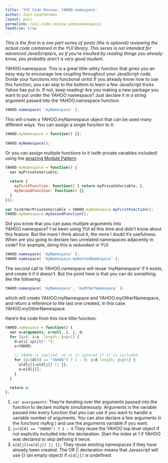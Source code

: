 ```yaml
---
title: 'YUI Code Review: YAHOO.namespace'
author: Zach Leatherman
layout: post
permalink: /yui-code-review-yahoonamespace/
feedtrim: true
---
```


*This is the first in a one part series of posts (the is optional) reviewing the actual code contained in the YUI library. This series is not intended for advanced JavaScripters, so if you’re insulted by reading things you already know, you probably aren’t a very good student.*

YAHOO.namespace. This is a great little utility function that gives you an easy way to encourage low coupling throughout your JavaScript code. Divide your functions into functional units! If you already know how to use this function, you can skip to the bottom to learn a few JavaScript tricks Yahoo has put in. If not, keep reading! Are you making a new package you want to put under the YAHOO namespace? Just declare it in a string argument passed into the YAHOO.namespace function:

``` js
YAHOO.namespace( 'myNamespace' );
```

This will create a YAHOO.myNamespace object that can be used many different ways. You can assign a single function to it:

``` js
YAHOO.myNamespace = function() {};
 
YAHOO.myNamespace();
```

Or you can assign multiple functions to it (with private variables included) using the [amazing Module Pattern][1]:

 [1]: http://yuiblog.com/blog/2007/06/12/module-pattern/

``` js
YAHOO.myNamespace = function() {
  var myPrivateVariable;
 
  return {
    myFirstFunction: function() { return myPrivateVariable; },
    mySecondFunction: function() {}
  }
}();
 
var hisOrHerPrivateVariable = YAHOO.myNamespace.myFirstFunction();
YAHOO.myNamespace.mySecondFunction();
```

Did you know that you can pass multiple arguments into YAHOO.namespace? I’ve been using YUI all this time and didn’t know about this feature. But the more I think about it, the more I doubt it’s usefulness. When are you going to declare two unrelated namespaces adjacently in code? For example, doing this is redundant in YUI:

``` js
YAHOO.namespace( 'myNamespace' );
YAHOO.namespace( 'myNamespace.myNestedNamespace' );
```

The second call to YAHOO.namespace will reuse ‘myNamespace’ if it exists, and create it if it doesn’t. But the point here is that you can do something like the following:

``` js
YAHOO.namespace( 'myNamespace', 'myOtherNamespace' );
```

which will create YAHOO.myNamespace and YAHOO.myOtherNamespace, and return a reference to the last one created, in this case YAHOO.myOtherNamespace.

Here’s the code from this nice little function:

``` js
YAHOO.namespace = function() {
  var a=arguments, o=null, i, j, d;
  for (i=0; i<a .length; i=i+1) {
    d=a[i].split(".");
    o=YAHOO;

    // YAHOO is implied, so it is ignored if it is included
    for (j=(d[0] == "YAHOO") ? 1 : 0; j<d.length; j=j+1) {
      o[d[j]]=o[d[j]] || {};
      o=o[d[j]];
    }
  }

  return o;
};
```

1. `var a=arguments`: They’re iterating over the arguments passed into the function to declare multiple simultaneously. Arguments is the variable passed into every function that you can use if you want to handle a variable number of arguments. You can also declare a few arguments in the function( myArg ) and use the arguments variable if you want.
1. `j=(d[0] == "YAHOO") ? 1 : 0` They reuse the YAHOO top level object if not explicitly included into the declaration. Start the index at 1 if YAHOO was declared to skip defining it twice.
1. `o[d[j]]=o[d[j]] || {};` They reuse existing namespaces if they have already been created. The OR || declaration means that Javascript will use {} (an empty object) if `o[d[j]]` is undefined.
